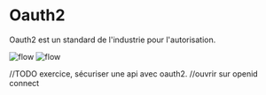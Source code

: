<!-- .slide: class="transition bg-pink" -->

# Oauth2

Oauth2 est un standard de l'industrie pour l'autorisation.

![flow](./assets/images/oauth2-flow.png)
![flow](./assets/images/oauth2-flow2.png)


//TODO exercice, sécuriser une api avec oauth2.
//ouvrir sur openid connect
